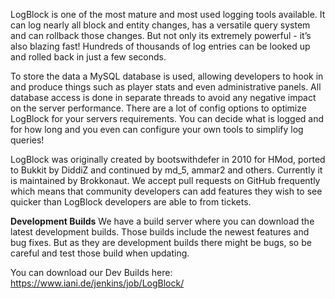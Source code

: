 LogBlock is one of the most mature and most used logging tools available. It can log nearly all block and entity changes, has a versatile query system and can rollback those changes. But not only its extremely powerful - it’s also blazing fast! Hundreds of thousands of log entries can be looked up and rolled back in just a few seconds.

To store the data a MySQL database is used, allowing developers to hook in and produce things such as player stats and even administrative panels. All database access is done in separate threads to avoid any negative impact on the server performance. There are a lot of config options to optimize LogBlock for your servers requirements. You can decide what is logged and for how long and you even can configure your own tools to simplify log queries!

LogBlock was originally created by bootswithdefer in 2010 for HMod, ported to Bukkit by DiddiZ and continued by md_5, ammar2 and others. Currently it is maintained by Brokkonaut. We accept pull requests on GitHub frequently which means that community developers can add features they wish to see quicker than LogBlock developers are able to from tickets.

**Development Builds**
We have a build server where you can download the latest development builds. Those builds include the newest features and bug fixes. But as they are development builds there might be bugs, so be careful and test those build when updating.

You can download our Dev Builds here: https://www.iani.de/jenkins/job/LogBlock/

